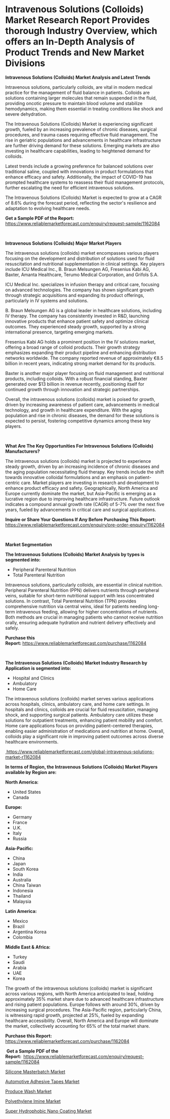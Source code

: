 <p><h1>Intravenous Solutions (Colloids) Market Research Report Provides thorough Industry Overview, which offers an In-Depth Analysis of Product Trends and New Market Divisions</h1></p><p><strong>Intravenous Solutions (Colloids) Market Analysis and Latest Trends</strong></p>
<p><p>Intravenous solutions, particularly colloids, are vital in modern medical practice for the management of fluid balance in patients. Colloids are solutions containing larger molecules that remain suspended in the fluid, providing oncotic pressure to maintain blood volume and stabilize hemodynamics, making them essential in treating conditions like shock and severe dehydration.</p><p>The Intravenous Solutions (Colloids) Market is experiencing significant growth, fueled by an increasing prevalence of chronic diseases, surgical procedures, and trauma cases requiring effective fluid management. The rise in geriatric populations and advancements in healthcare infrastructure are further driving demand for these solutions. Emerging markets are also investing in healthcare capabilities, leading to heightened demand for colloids.</p><p>Latest trends include a growing preference for balanced solutions over traditional saline, coupled with innovations in product formulations that enhance efficacy and safety. Additionally, the impact of COVID-19 has prompted healthcare systems to reassess their fluid management protocols, further escalating the need for efficient intravenous solutions.</p><p>The Intravenous Solutions (Colloids) Market is expected to grow at a CAGR of 8.6% during the forecast period, reflecting the sector's resilience and adaptation to evolving healthcare needs.</p></p>
<p><strong>Get a Sample PDF of the Report:&nbsp;</strong> <a href="https://www.reliablemarketforecast.com/enquiry/request-sample/1162084?utm_campaign=1875&utm_medium=2&utm_source=Github&utm_content=ia&utm_term=10122024&utm_id=intravenous-solutions-colloids">https://www.reliablemarketforecast.com/enquiry/request-sample/1162084</a></p>
<p>&nbsp;</p>
<p><strong>Intravenous Solutions (Colloids) Major Market Players</strong></p>
<p><p>The intravenous solutions (colloids) market encompasses various players focusing on the development and distribution of solutions used for fluid resuscitation and nutritional supplementation in clinical settings. Key players include ICU Medical Inc., B. Braun Melsungen AG, Fresenius Kabi AG, Baxter, Amanta Healthcare, Terumo Medical Corporation, and Grifols S.A.</p><p>ICU Medical Inc. specializes in infusion therapy and critical care, focusing on advanced technologies. The company has shown significant growth through strategic acquisitions and expanding its product offerings, particularly in IV systems and solutions.</p><p>B. Braun Melsungen AG is a global leader in healthcare solutions, including IV therapy. The company has consistently invested in R&D, launching innovative products that enhance patient safety and optimize clinical outcomes. They experienced steady growth, supported by a strong international presence, targeting emerging markets.</p><p>Fresenius Kabi AG holds a prominent position in the IV solutions market, offering a broad range of colloid products. Their growth strategy emphasizes expanding their product pipeline and enhancing distribution networks worldwide. The company reported revenue of approximately €8.5 billion in recent years, indicating strong market demand for its products.</p><p>Baxter is another major player focusing on fluid management and nutritional products, including colloids. With a robust financial standing, Baxter generated over $13 billion in revenue recently, positioning itself for continued growth through innovation and strategic partnerships.</p><p>Overall, the intravenous solutions (colloids) market is poised for growth, driven by increasing awareness of patient care, advancements in medical technology, and growth in healthcare expenditure. With the aging population and rise in chronic diseases, the demand for these solutions is expected to persist, fostering competitive dynamics among these key players.</p></p>
<p>&nbsp;</p>
<p><strong>What Are The Key Opportunities For Intravenous Solutions (Colloids) Manufacturers?</strong></p>
<p><p>The intravenous solutions (colloids) market is projected to experience steady growth, driven by an increasing incidence of chronic diseases and the aging population necessitating fluid therapy. Key trends include the shift towards innovative colloidal formulations and an emphasis on patient-centric care. Market players are investing in research and development to enhance product efficacy and safety. Geographically, North America and Europe currently dominate the market, but Asia-Pacific is emerging as a lucrative region due to improving healthcare infrastructure. Future outlook indicates a compound annual growth rate (CAGR) of 5-7% over the next five years, fueled by advancements in critical care and surgical applications.</p></p>
<p><strong>Inquire or Share Your Questions If Any Before Purchasing This Report:</strong> <a href="https://www.reliablemarketforecast.com/enquiry/pre-order-enquiry/1162084?utm_campaign=1875&utm_medium=2&utm_source=Github&utm_content=ia&utm_term=10122024&utm_id=intravenous-solutions-colloids">https://www.reliablemarketforecast.com/enquiry/pre-order-enquiry/1162084</a></p>
<p>&nbsp;</p>
<p><strong>Market Segmentation</strong></p>
<p><strong>The Intravenous Solutions (Colloids) Market Analysis by types is segmented into:</strong></p>
<p><ul><li>Peripheral Parenteral Nutrition</li><li>Total Parenteral Nutrition</li></ul></p>
<p><p>Intravenous solutions, particularly colloids, are essential in clinical nutrition. Peripheral Parenteral Nutrition (PPN) delivers nutrients through peripheral veins, suitable for short-term nutritional support with less concentrated solutions. In contrast, Total Parenteral Nutrition (TPN) provides comprehensive nutrition via central veins, ideal for patients needing long-term intravenous feeding, allowing for higher concentrations of nutrients. Both methods are crucial in managing patients who cannot receive nutrition orally, ensuring adequate hydration and nutrient delivery effectively and safely.</p></p>
<p><strong>Purchase this Report:&nbsp;</strong><a href="https://www.reliablemarketforecast.com/purchase/1162084?utm_campaign=1875&utm_medium=2&utm_source=Github&utm_content=ia&utm_term=10122024&utm_id=intravenous-solutions-colloids">https://www.reliablemarketforecast.com/purchase/1162084</a></p>
<p>&nbsp;</p>
<p><strong>The Intravenous Solutions (Colloids) Market Industry Research by Application is segmented into:</strong></p>
<p><ul><li>Hospital and Clinics</li><li>Ambulatory</li><li>Home Care</li></ul></p>
<p><p>The intravenous solutions (colloids) market serves various applications across hospitals, clinics, ambulatory care, and home care settings. In hospitals and clinics, colloids are crucial for fluid resuscitation, managing shock, and supporting surgical patients. Ambulatory care utilizes these solutions for outpatient treatments, enhancing patient mobility and comfort. Home care applications focus on providing patient-centered therapies, enabling easier administration of medications and nutrition at home. Overall, colloids play a significant role in improving patient outcomes across diverse healthcare environments.</p></p>
<p><a href="https://www.reliablemarketforecast.com/global-intravenous-solutions-market-r1162084?utm_campaign=1875&utm_medium=2&utm_source=Github&utm_content=ia&utm_term=10122024&utm_id=intravenous-solutions-colloids">&nbsp;https://www.reliablemarketforecast.com/global-intravenous-solutions-market-r1162084</a></p>
<p><strong>In terms of Region, the Intravenous Solutions (Colloids) Market Players available by Region are:</strong></p>
<p>
    <p> <strong> North America: </strong>
        <ul>
            <li>United States</li>
            <li>Canada</li>
        </ul>
        </p> 
    <p> <strong> Europe: </strong>
        <ul>
            <li>Germany</li>
            <li>France</li>
            <li>U.K.</li>
            <li>Italy</li>
            <li>Russia</li>
        </ul>
        </p> 
    <p> <strong> Asia-Pacific: </strong>
        <ul>
            <li>China</li>
            <li>Japan</li>
            <li>South Korea</li>
            <li>India</li>
            <li>Australia</li>
            <li>China Taiwan</li>
            <li>Indonesia</li>
            <li>Thailand</li>
            <li>Malaysia</li>
        </ul>
        </p> 
    <p> <strong> Latin America: </strong>
        <ul>
            <li>Mexico</li>
            <li>Brazil</li>
            <li>Argentina Korea</li>
            <li>Colombia</li>
        </ul>
        </p> 
    <p> <strong> Middle East & Africa: </strong>
        <ul>
            <li>Turkey</li>
            <li>Saudi</li>
            <li>Arabia</li>
            <li>UAE</li>
            <li>Korea</li>
        </ul>
    </p>
    </p>
<p><p>The growth of the intravenous solutions (colloids) market is significant across various regions, with North America anticipated to lead, holding approximately 35% market share due to advanced healthcare infrastructure and rising patient populations. Europe follows with around 30%, driven by increasing surgical procedures. The Asia-Pacific region, particularly China, is witnessing rapid growth, projected at 25%, fueled by expanding healthcare accessibility. Overall, North America and Europe will dominate the market, collectively accounting for 65% of the total market share.</p></p>
<p><strong>Purchase this Report: </strong><a href="https://www.reliablemarketforecast.com/purchase/1162084?utm_campaign=1875&utm_medium=2&utm_source=Github&utm_content=ia&utm_term=10122024&utm_id=intravenous-solutions-colloids">https://www.reliablemarketforecast.com/purchase/1162084</a></p>
<p>&nbsp;<strong>Get a Sample PDF of the Report:&nbsp;&nbsp;</strong><a href="https://www.reliablemarketforecast.com/enquiry/request-sample/1162084?utm_campaign=1875&utm_medium=2&utm_source=Github&utm_content=ia&utm_term=10122024&utm_id=intravenous-solutions-colloids">https://www.reliablemarketforecast.com/enquiry/request-sample/1162084</a></p>
<p><strong></strong></p>
<p><p><a href="https://www.linkedin.com/pulse/silicone-masterbatch-market-analysis-2024-2031-projected-ilhqf?utm_campaign=1875&utm_medium=2&utm_source=Github&utm_content=ia&utm_term=10122024&utm_id=intravenous-solutions-colloids">Silicone Masterbatch Market</a></p><p><a href="https://www.linkedin.com/pulse/automotive-adhesive-tapes-market-sizeshare-recent-development-lsthf?utm_campaign=1875&utm_medium=2&utm_source=Github&utm_content=ia&utm_term=10122024&utm_id=intravenous-solutions-colloids">Automotive Adhesive Tapes Market</a></p><p><a href="https://www.linkedin.com/pulse/deep-dive-produce-wash-market-growth-78-cagr-key-factors-p7k4f?utm_campaign=1875&utm_medium=2&utm_source=Github&utm_content=ia&utm_term=10122024&utm_id=intravenous-solutions-colloids">Produce Wash Market</a></p><p><a href="https://www.linkedin.com/pulse/forecast-of46-cagr-study-polyethylene-imine-market-analysis-r3gkf?utm_campaign=1875&utm_medium=2&utm_source=Github&utm_content=ia&utm_term=10122024&utm_id=intravenous-solutions-colloids">Polyethylene Imine Market</a></p><p><a href="https://github.com/Chiragrp22/Market-Research-Report-List-6/blob/main/super-hydrophobic-nano-coating-market.md?utm_campaign=1875&utm_medium=2&utm_source=Github&utm_content=ia&utm_term=10122024&utm_id=intravenous-solutions-colloids">Super Hydrophobic Nano Coating Market</a></p></p>